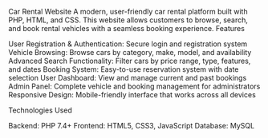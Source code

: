Car Rental Website
A modern, user-friendly car rental platform built with PHP, HTML, and CSS. This website allows customers to browse, search, and book rental vehicles with a seamless booking experience.
Features

User Registration & Authentication: Secure login and registration system
Vehicle Browsing: Browse cars by category, make, model, and availability
Advanced Search Functionality: Filter cars by price range, type, features, and dates
Booking System: Easy-to-use reservation system with date selection
User Dashboard: View and manage current and past bookings
Admin Panel: Complete vehicle and booking management for administrators
Responsive Design: Mobile-friendly interface that works across all devices

Technologies Used

Backend: PHP 7.4+
Frontend: HTML5, CSS3, JavaScript
Database: MySQL
